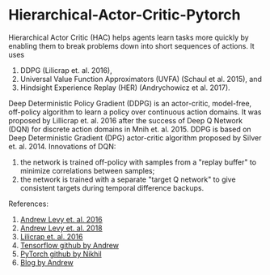 # Hierarchical-Actor-Critic-Pytorch

Hierarchical Actor Critic (HAC) helps agents learn tasks more quickly by enabling them to break problems down into short sequences of actions. It uses 
1. DDPG (Lilicrap et. al. 2016),
2. Universal Value Function Approximators (UVFA) (Schaul et al. 2015), and
3. Hindsight Experience Replay (HER) (Andrychowicz et al. 2017).

Deep Deterministic Policy Gradient (DDPG) is an actor-critic, model-free, off-policy algorithm to learn a policy over continuous action domains. It was proposed by Lillicrap et. al. 2016 after the success of Deep Q Network (DQN) for discrete action domains in Mnih et. al. 2015. DDPG is based on Deep Deterministic Gradient (DPG) actor-critic algorithm proposed by Silver et. al. 2014.
Innovations of DQN:
1. the network is trained off-policy with samples from a "replay buffer" to minimize correlations between samples; 
2. the network is trained with a separate "target Q network" to give consistent targets during temporal difference backups.

References:
1. [Andrew Levy et. al. 2016](https://arxiv.org/pdf/1712.00948.pdf)
2. [Andrew Levy et. al. 2018](https://blogs.cuit.columbia.edu/zp2130/files/2019/02/Hierarchical-Actor-Critic.pdf)
3. [Lilicrap et. al. 2016](https://arxiv.org/pdf/1509.02971v6.pdf)
4. [Tensorflow github by Andrew](https://github.com/andrew-j-levy/Hierarchical-Actor-Critc-HAC-)
5. [PyTorch github by Nikhil](https://github.com/nikhilbarhate99/Hierarchical-Actor-Critic-HAC-PyTorch/tree/07137e260b89a299e5a3025e11c33f3bcb5e7890)
6. [Blog by Andrew](http://bigai.cs.brown.edu/2019/09/03/hac.html)